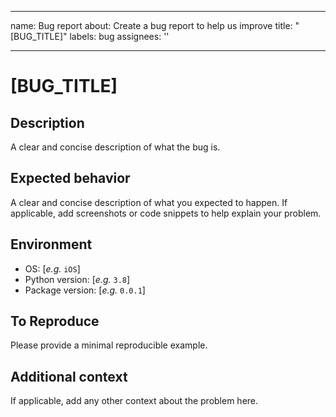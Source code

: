 ______________________________________________________________________

name: Bug report
about: Create a bug report to help us improve
title: "\[BUG_TITLE\]"
labels: bug
assignees: ''

______________________________________________________________________

# \[BUG_TITLE\]

## Description

A clear and concise description of what the bug is.

## Expected behavior

A clear and concise description of what you expected to happen.
If applicable, add screenshots or code snippets to help explain your problem.

## Environment

- OS: \[_e.g._ `iOS`\]
- Python version: \[_e.g._ `3.8`\]
- Package version: \[_e.g._ `0.0.1`\]

## To Reproduce

Please provide a minimal reproducible example.

## Additional context

If applicable, add any other context about the problem here.
